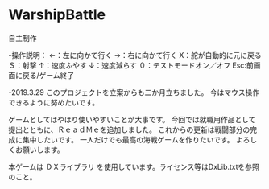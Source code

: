 # WarshipBattle
自主制作

-操作説明：
←：左に向かて行く
→：右に向かて行く
Ⅹ：舵が自動的に元に戻る
Ｓ：射撃
↑：速度ふやす
↓：速度減らす
０：テストモードオン／オフ
Esc:前画面に戻る/ゲーム終了

-2019.3.29
このプロジェクトを立案からも二か月立ちました。
今はマウス操作できるように努めたいです。

ゲームとしてはやはり使いやすいことが大事です。
今回では就職用作品として提出とともに、ＲｅａｄＭｅを追加しました。
これからの更新は戦闘部分の完成に集中したいです。
一人だけでも最高の海戦ゲームを作りたいです。
よろしくお願いします。


本ゲームは ＤＸライブラリ を使用しています。ライセンス等はDxLib.txtを参照のこと。
